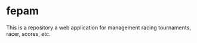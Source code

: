 # fepam
This is a repository a web application for management racing tournaments, racer, scores, etc.
